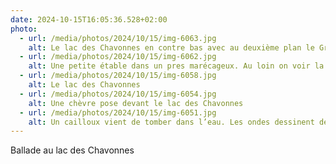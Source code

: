 ```yaml
---
date: 2024-10-15T16:05:36.528+02:00
photo:
  - url: /media/photos/2024/10/15/img-6063.jpg
    alt: Le lac des Chavonnes en contre bas avec au deuxième plan le Grand Chamossaire
  - url: /media/photos/2024/10/15/img-6062.jpg
    alt: Une petite étable dans un pres marécageux. Au loin on voir la Tour d’Aï et la Tour de Mayen
  - url: /media/photos/2024/10/15/img-6058.jpg
    alt: Le lac des Chavonnes
  - url: /media/photos/2024/10/15/img-6054.jpg
    alt: Une chèvre pose devant le lac des Chavonnes
  - url: /media/photos/2024/10/15/img-6051.jpg
    alt: Un cailloux vient de tomber dans l’eau. Les ondes dessinent des ronds dans le lac des Chavonnes.
---
```


Ballade au lac des Chavonnes

